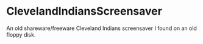 # ClevelandIndiansScreensaver
An old shareware/freeware Cleveland Indians screensaver I found on an old floppy disk.
